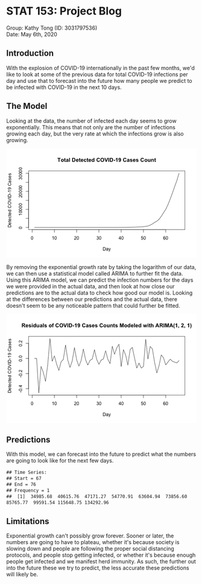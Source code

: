 


# STAT 153: Project Blog
Group: Kathy Tong (ID: 3031797536) \
Date: May 6th, 2020 

## Introduction

With the explosion of COVID-19 internationally in the past few months, we'd like to look at some of the previous data for total COVID-19 infections per day and use that to forecast into the future how many people we predict to be infected with COVID-19 in the next 10 days.


## The Model

Looking at the data, the number of infected each day seems to grow exponentially. This means that not only are the number of infections growing each day, but the very rate at which the infections grow is also growing. 

![plot of chunk chunk1](figure/chunk1-1.png)

By removing the exponential growth rate by taking the logarithm of our data, we can then use a statistical model called ARIMA to further fit the data. Using this ARIMA model, we can predict the infection numbers for the days we were provided in the actual data, and then look at how close our predictions are to the actual data to check how good our model is. Looking at the differences between our predictions and the actual data, there doesn't seem to be any noticeable pattern that could further be fitted.

![plot of chunk chunk5](figure/chunk5-1.png)


## Predictions

With this model, we can forecast into the future to predict what the numbers are going to look like for the next few days. 

```
## Time Series:
## Start = 67 
## End = 76 
## Frequency = 1 
##  [1]  34985.68  40615.76  47171.27  54770.91  63604.94  73856.60  85765.77  99591.54 115648.75 134292.96
```

## Limitations

Exponential growth can't possibly grow forever. Sooner or later, the numbers are going to have to plateau, whether it's because society is slowing down and people are following the proper social distancing protocols, and people stop getting infected, or whether it's because enough people get infected and we manifest herd immunity. As such, the further out into the future these we try to predict, the less accurate these predictions will likely be.



